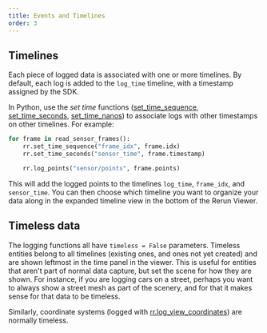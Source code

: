 ```yaml
---
title: Events and Timelines
order: 3
---
```


## Timelines
Each piece of logged data is associated with one or more timelines.
By default, each log is added to the `log_time` timeline, with a timestamp assigned by the SDK.

In Python, use the _set time_ functions ([set_time_sequence](https://ref.rerun.io/docs/python/latest/common/time/#rerun.set_time_sequence), [set_time_seconds](https://ref.rerun.io/docs/python/latest/common/time/#rerun.set_time_seconds), [set_time_nanos](https://ref.rerun.io/docs/python/latest/common/time/#rerun.set_time_nanos)) to associate logs with other timestamps on other timelines. For example:

```python
for frame in read_sensor_frames():
    rr.set_time_sequence("frame_idx", frame.idx)
    rr.set_time_seconds("sensor_time", frame.timestamp)

    rr.log_points("sensor/points", frame.points)
```

<!-- TODO(emilk): add Rust version -->

This will add the logged points to the timelines `log_time`, `frame_idx`, and `sensor_time`.
You can then choose which timeline you want to organize your data along in the expanded timeline view in the bottom of the Rerun Viewer.

## Timeless data
The logging functions all have `timeless = False` parameters.
Timeless entities belong to all timelines (existing ones, and ones not yet created) and are shown leftmost in the time panel in the viewer.
This is useful for entities that aren't part of normal data capture, but set the scene for how they are shown.
For instance, if you are logging cars on a street, perhaps you want to always show a street mesh as part of the scenery, and for that it makes sense for that data to be timeless.

Similarly, coordinate systems (logged with [rr.log_view_coordinates](https://ref.rerun.io/docs/python/latest/common/transforms/#rerun.log_view_coordinates)) are normally timeless.
